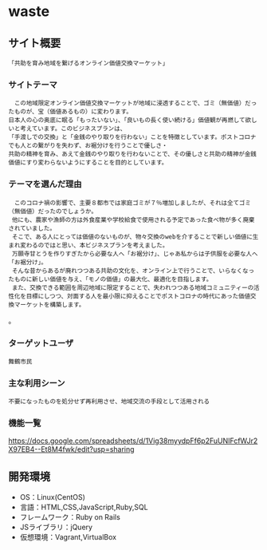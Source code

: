# waste

## サイト概要
    「共助を育み地域を繋げるオンライン価値交換マーケット」

### サイトテーマ
    　この地域限定オンライン価値交換マーケットが地域に浸透することで、ゴミ（無価値）だったものが、宝（価値あるもの）に変わります。
    日本人の心の奥底に眠る「もったいない」、「良いもの長く使い続ける」価値観が再燃して欲しいと考えています。このビジネスプランは、
    「手渡しでの交換」と「金銭のやり取りを行わない」ことを特徴としています。ポストコロナでも人との繋がりを失わず、お裾分けを行うことで優しさ・
    共助の精神を育み、あえて金銭のやり取りを行わないことで、その優しさと共助の精神が金銭価値にすり変わらないようにすることを目的としています。

### テーマを選んだ理由
    　このコロナ禍の影響で、主要８都市では家庭ゴミが７％増加しましたが、それは全てゴミ（無価値）だったのでしょうか。
     他にも、農家や漁師の方は外食産業や学校給食で使用される予定であった食べ物が多く廃棄されていました。
     そこで、ある人にとっては価値のないものが、物々交換のwebを介することで新しい価値に生まれ変わるのではと思い、本ビジネスプランを考えました。
     万願寺甘とうを作りすぎたから必要な人へ「お裾分け」、じゃあ私からは子供服を必要な人へ「お裾分け」。
     そんな昔からあるが廃れつつある共助の文化を、オンライン上で行うことで、いらなくなったものに新しい価値を与え、「モノの価値」の最大化、最適化を目指します。
     また、交換できる範囲を周辺地域に限定することで、失われつつある地域コミュニティーの活性化を目標にしつつ、対面する人を最小限に抑えることでポストコロナの時代にあった価値交換マーケットを構築します。
。

### ターゲットユーザ
    舞鶴市民

### 主な利用シーン
    不要になったものを処分せず再利用させ、地域交流の手段として活用される

### 機能一覧
<https://docs.google.com/spreadsheets/d/1Vig38myydpFf6p2FuUNIFcfWJr2X97EB4--Et8M4fwk/edit?usp=sharing>

## 開発環境
- OS：Linux(CentOS)
- 言語：HTML,CSS,JavaScript,Ruby,SQL
- フレームワーク：Ruby on Rails
- JSライブラリ：jQuery
- 仮想環境：Vagrant,VirtualBox
